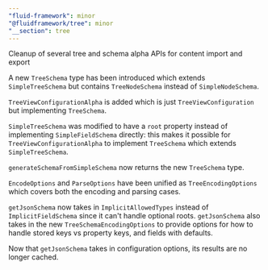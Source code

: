 ```yaml
---
"fluid-framework": minor
"@fluidframework/tree": minor
"__section": tree
---
```


Cleanup of several tree and schema alpha APIs for content import and export

A new `TreeSchema` type has been introduced which extends `SimpleTreeSchema` but contains `TreeNodeSchema` instead of `SimpleNodeSchema`.

`TreeViewConfigurationAlpha` is added which is just `TreeViewConfiguration` but implementing `TreeSchema`.

`SimpleTreeSchema` was modified to have a `root` property instead of implementing `SimpleFieldSchema` directly:
this makes it possible for `TreeViewConfigurationAlpha` to implement `TreeSchema` which extends `SimpleTreeSchema`.

`generateSchemaFromSimpleSchema` now returns the new `TreeSchema` type.

`EncodeOptions` and `ParseOptions` have been unified as `TreeEncodingOptions` which covers both the encoding and parsing cases.

`getJsonSchema` now takes in `ImplicitAllowedTypes` instead of `ImplicitFieldSchema` since it can't handle optional roots.
`getJsonSchema` also takes in the new `TreeSchemaEncodingOptions` to provide options for how to handle stored keys vs property keys, and fields with defaults.

Now that `getJsonSchema` takes in configuration options, its results are no longer cached.
